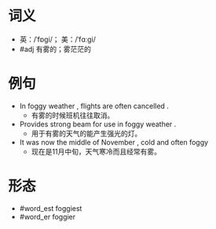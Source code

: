 # 词义
- 英：/ˈfɒɡi/； 美：/ˈfɑːɡi/
- #adj 有雾的；雾茫茫的
# 例句
- In foggy weather , flights are often cancelled .
	- 有雾的时候班机往往取消。
- Provides strong beam for use in foggy weather .
	- 用于有雾的天气的能产生强光的灯。
- It was now the middle of November , cold and often foggy
	- 现在是11月中旬，天气寒冷而且经常有雾。
# 形态
- #word_est foggiest
- #word_er foggier
